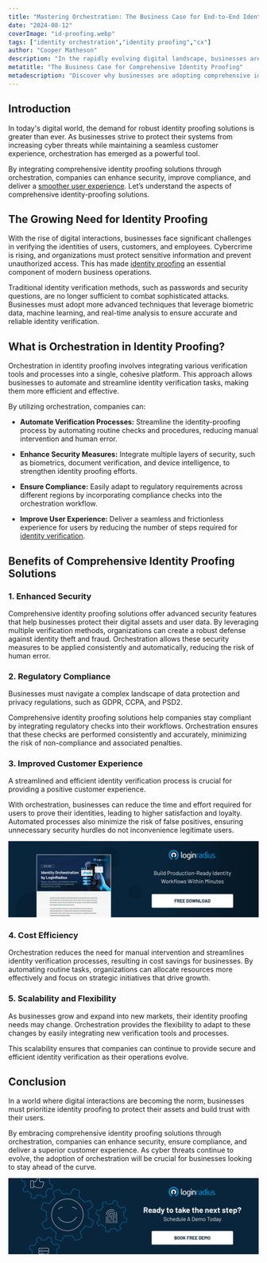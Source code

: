```yaml
---
title: "Mastering Orchestration: The Business Case for End-to-End Identity Proofing Solutions"
date: "2024-08-12"
coverImage: "id-proofing.webp"
tags: ["identity orchestration","identity proofing","cx"]
author: "Cooper Matheson"
description: "In the rapidly evolving digital landscape, businesses are turning to comprehensive identity-proofing solutions to bolster security, ensure compliance, and enhance customer experiences. By leveraging orchestration, companies can streamline identity verification processes, reduce fraud, and build trust with their users."
metatitle: "The Business Case for Comprehensive Identity Proofing"
metadescription: "Discover why businesses are adopting comprehensive identity-proofing solutions and how orchestration enhances security, compliance, and customer experience."
---
```

## Introduction

In today's digital world, the demand for robust identity proofing solutions is greater than ever. As businesses strive to protect their systems from increasing cyber threats while maintaining a seamless customer experience, orchestration has emerged as a powerful tool.

By integrating comprehensive identity proofing solutions through orchestration, companies can enhance security, improve compliance, and deliver a [smoother user experience](https://www.loginradius.com/customer-experience-solutions/). Let’s understand the aspects of comprehensive identity-proofing solutions. 

## The Growing Need for Identity Proofing

With the rise of digital interactions, businesses face significant challenges in verifying the identities of users, customers, and employees. Cybercrime is rising, and organizations must protect sensitive information and prevent unauthorized access. This has made [identity proofing](https://www.loginradius.com/blog/identity/identity-proofing/) an essential component of modern business operations.

Traditional identity verification methods, such as passwords and security questions, are no longer sufficient to combat sophisticated attacks. Businesses must adopt more advanced techniques that leverage biometric data, machine learning, and real-time analysis to ensure accurate and reliable identity verification.

## What is Orchestration in Identity Proofing?

Orchestration in identity proofing involves integrating various verification tools and processes into a single, cohesive platform. This approach allows businesses to automate and streamline identity verification tasks, making them more efficient and effective.

By utilizing orchestration, companies can:

* **Automate Verification Processes:** Streamline the identity-proofing process by automating routine checks and procedures, reducing manual intervention and human error.

* **Enhance Security Measures:** Integrate multiple layers of security, such as biometrics, document verification, and device intelligence, to strengthen identity proofing efforts.

* **Ensure Compliance:** Easily adapt to regulatory requirements across different regions by incorporating compliance checks into the orchestration workflow.

* **Improve User Experience:** Deliver a seamless and frictionless experience for users by reducing the number of steps required for [identity verification](https://www.loginradius.com/blog/identity/digital-identity-verification/).

## **Benefits of Comprehensive Identity Proofing Solutions**

### 1. Enhanced Security

Comprehensive identity proofing solutions offer advanced security features that help businesses protect their digital assets and user data. By leveraging multiple verification methods, organizations can create a robust defense against identity theft and fraud. Orchestration allows these security measures to be applied consistently and automatically, reducing the risk of human error.

### 2. Regulatory Compliance

Businesses must navigate a complex landscape of data protection and privacy regulations, such as GDPR, CCPA, and PSD2. 

Comprehensive identity proofing solutions help companies stay compliant by integrating regulatory checks into their workflows. Orchestration ensures that these checks are performed consistently and accurately, minimizing the risk of non-compliance and associated penalties.

### 3. Improved Customer Experience

A streamlined and efficient identity verification process is crucial for providing a positive customer experience. 

With orchestration, businesses can reduce the time and effort required for users to prove their identities, leading to higher satisfaction and loyalty. Automated processes also minimize the risk of false positives, ensuring unnecessary security hurdles do not inconvenience legitimate users.

[![DS-id-orchestration](DS-id-orchestration.webp)](https://www.loginradius.com/resource/datasheet/identity-orchestration-workflow/)

### 4. Cost Efficiency

Orchestration reduces the need for manual intervention and streamlines identity verification processes, resulting in cost savings for businesses. By automating routine tasks, organizations can allocate resources more effectively and focus on strategic initiatives that drive growth.

### 5. Scalability and Flexibility

As businesses grow and expand into new markets, their identity proofing needs may change. Orchestration provides the flexibility to adapt to these changes by easily integrating new verification tools and processes.

This scalability ensures that companies can continue to provide secure and efficient identity verification as their operations evolve.

## Conclusion

In a world where digital interactions are becoming the norm, businesses must prioritize identity proofing to protect their assets and build trust with their users. 

By embracing comprehensive identity proofing solutions through orchestration, companies can enhance security, ensure compliance, and deliver a superior customer experience. As cyber threats continue to evolve, the adoption of orchestration will be crucial for businesses looking to stay ahead of the curve.

[![book-a-free-demo-loginradius](../../assets/book-a-demo-loginradius.webp)](https://www.loginradius.com/contact-us?utm_source=blog&utm_medium=web&utm_campaign=identity-proofing-orchestration-security)